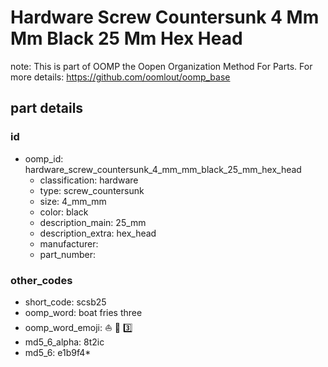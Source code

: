 # Hardware Screw Countersunk 4 Mm Mm Black 25 Mm Hex Head  

note: This is part of OOMP the Oopen Organization Method For Parts. For more details: https://github.com/oomlout/oomp_base

##  part details





### id
* oomp_id: hardware_screw_countersunk_4_mm_mm_black_25_mm_hex_head
  * classification: hardware
  * type: screw_countersunk
  * size: 4_mm_mm
  * color: black
  * description_main: 25_mm
  * description_extra: hex_head
  * manufacturer: 
  * part_number: 

### other_codes
* short_code: scsb25
* oomp_word: boat fries three
* oomp_word_emoji: :boat: :fries: :three:
* md5_6_alpha: 8t2ic
* md5_6: e1b9f4* 